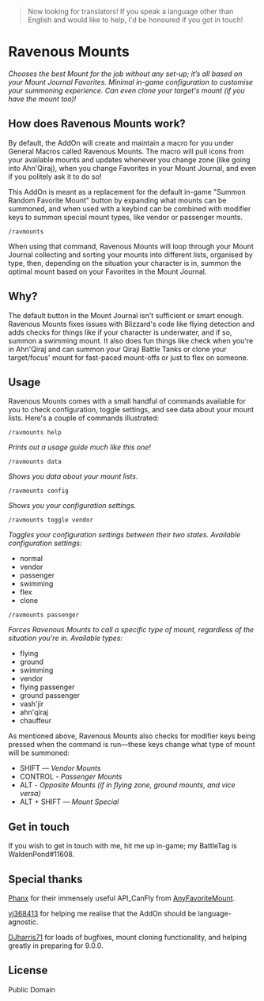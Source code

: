 > Now looking for translators! If you speak a language other than English and would like to help, I'd be honoured if you got in touch!

# Ravenous Mounts

*Chooses the best Mount for the job without any set-up; it’s all based on your Mount Journal Favorites. Minimal in-game configuration to customise your summoning experience. Can even clone your target's mount (if you have the mount too)!*

## How does Ravenous Mounts work?

By default, the AddOn will create and maintain a macro for you under General Macros called Ravenous Mounts. The macro will pull icons from your available mounts and updates whenever you change zone (like going into Ahn'Qiraj), when you change Favorites in your Mount Journal, and even if you politely ask it to do so!

This AddOn is meant as a replacement for the default in-game "Summon Random Favorite Mount" button by expanding what mounts can be summoned, and when used with a keybind can be combined with modifier keys to summon special mount types, like vendor or passenger mounts.

`/ravmounts`

When using that command, Ravenous Mounts will loop through your Mount Journal collecting and sorting your mounts into different lists, organised by type, then, depending on the situation your character is in, summon the optimal mount based on your Favorites in the Mount Journal.

## Why?

The default button in the Mount Journal isn't sufficient or smart enough. Ravenous Mounts fixes issues with Blizzard's code like flying detection and adds checks for things like if your character is underwater, and if so, summon a swimming mount. It also does fun things like check when you're in Ahn'Qiraj and can summon your Qiraji Battle Tanks or clone your target/focus' mount for fast-paced mount-offs or just to flex on someone.

## Usage

Ravenous Mounts comes with a small handful of commands available for you to check configuration, toggle settings, and see data about your mount lists. Here's a couple of commands illustrated:

`/ravmounts help`

*Prints out a usage guide much like this one!*

`/ravmounts data`

*Shows you data about your mount lists.*

`/ravmounts config`

*Shows you your configuration settings.*

`/ravmounts toggle vendor`

*Toggles your configuration settings between their two states. Available configuration settings:*

- normal
- vendor
- passenger
- swimming
- flex
- clone

`/ravmounts passenger`

*Forces Ravenous Mounts to call a specific type of mount, regardless of the situation you're in. Available types:*

- flying
- ground
- swimming
- vendor
- flying passenger
- ground passenger
- vash'jir
- ahn'qiraj
- chauffeur

As mentioned above, Ravenous Mounts also checks for modifier keys being pressed when the command is run—these keys change what type of mount will be summoned:

- SHIFT — *Vendor Mounts*
- CONTROL - *Passenger Mounts*
- ALT - *Opposite Mounts (if in flying zone, ground mounts, and vice versa)*
- ALT + SHIFT — *Mount Special*

## Get in touch

If you wish to get in touch with me, hit me up in-game; my BattleTag is WaldenPond#11608.

## Special thanks

[Phanx](https://www.wowinterface.com/forums/member.php?userid=28751) for their immensely useful API_CanFly from [AnyFavoriteMount](https://www.wowinterface.com/downloads/info23261-AnyFavoriteMount.html).

[yj368413](https://www.wowinterface.com/forums/member.php?u=319392%22) for helping me realise that the AddOn should be language-agnostic.

[DJharris71](https://www.curseforge.com/members/djharris71) for loads of bugfixes, mount cloning functionality, and helping greatly in preparing for 9.0.0.

## License

Public Domain
